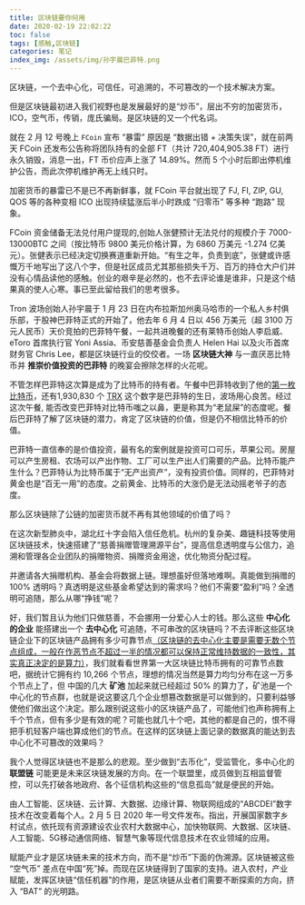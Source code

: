 ```yaml
---
title: 区块链要你何用
date: 2020-02-19 22:02:22
toc: false
tags: [感触,区块链]
categories: 笔记
index_img: /assets/img/孙宇晨巴菲特.png
---
```


区块链，一个去中心化，可信任，可追溯的，不可篡改的一个技术解决方案。

但是区块链最初进入我们视野也是发展最好的是“炒币”，层出不穷的加密货币，ICO，空气币，传销，庞氏骗局。是区块链的又一个代名词。

就在 2 月 12 号晚上 `FCoin` 宣布 “暴雷” 原因是 “数据出错 + 决策失误”，就在前两天 FCoin 还发布公告称将团队持有的全部 FT（共计 720,404,905.38 FT）进行永久销毁，消息一出，FT 币价应声上涨了 14.89%。然而 5 个小时后即出停机维护公告，而此次停机维护再无上线只时。

加密货币的暴雷已不是已不再新鲜事，就 FCoin 平台就出现了 FJ, FI, ZIP, GU, QOS 等的各种变相 ICO 出现持续猛涨后半小时跌成 “归零币” 等多种 “跑路” 现象。

FCoin 资金储备无法兑付用户提现的,创始人张健预计无法兑付的规模介于 7000-13000BTC 之间（按比特币 9800 美元价格计算，为 6860 万美元 -1.274 亿美元）。张健表示已经决定切换赛道重新开始。“有生之年，负责到底”，张健或许感慨万千地写出了这八个字，但是社区成员尤其那些损失千万、百万的持仓大户们并没有心情品读他的感触。创业的艰辛是必然的，也不去评论谁是谁非，只是这个结果真的使人心寒。事已至此留给我们的思考很多。

Tron 波场创始人孙宇晨于 1 月 23 日在内布拉斯加州奥马哈市的一个私人乡村俱乐部，于股神巴菲特正式的开始了，他去年 6 月 4 日以 456 万美元（超 3100 万元人民币）天价竞拍的巴菲特午餐，一起共进晚餐的还有莱特币创始人李启威、eToro 首席执行官 Yoni Assia、币安慈善基金会负责人 Helen Hai 以及火币首席财务官 Chris Lee，都是区块链行业的佼佼者。一场 **区块链大神** 与一直厌恶比特币并 **推崇价值投资的巴菲特** 的晚宴会擦除怎样的火花呢。

不管怎样巴菲特这次算是成为了比特币的持有者。午餐中巴菲特收到了他的[第一枚比特币](https://btc.com/3AsXDKX1etLgegepVeJbhj7WeZiypVMgdt)，还有1,930,830 个 [TRX](https://tronscan.org/#/address/TFtQ66PeCKB29CKoLGyTYsh3k9oU6tuy7L) 这个数字是巴菲特的生日，波场用心良苦。经过这次午餐, 能否改变巴菲特对比特币嗤之以鼻，更是称其为“老鼠屎”的态度呢。餐后巴菲特了解了区块链的潜力，肯定了区块链的价值，但是仍不相信比特币的价值。

巴菲特一直信奉的是价值投资，最有名的案例就是投资可口可乐，苹果公司。房屋可以产生房租、农场可以产出作物、工厂可以生产出人们需要的产品。比特币能产生什么？巴菲特认为比特币属于“无产出资产”，没有投资价值。同样的，巴菲特对黄金也是“百无一用”的态度。之前黄金、比特币的大涨仍是无法动摇老爷子的态度。

那么区块链除了公链的加密货币就不再有其他领域的价值了吗？

在这次新型肺炎中，湖北红十字会陷入信任危机。杭州的复杂美、趣链科技等使用区块链技术，快速搭建了“慈善捐赠管理溯源平台”，提高信息透明度与公信力，追溯和管理各企业团队的捐赠物资、捐赠资金用途，优化物资分配过程。

并邀请各大捐赠机构、基金会将数据上链。理想虽好但落地难啊。真能做到捐赠的 100% 透明吗？真透明是这些基金希望达到的需求吗？他们不需要“盈利”吗？全透明可追随，那么从哪“挣钱”呢？

好，我们暂且认为他们只做慈善，不会挪用一分爱心人士的钱。那么这些 **中心化的企业** 能搭建出一个 **去中心化** 可追随，不可串改的区块链吗？不去评断这些区块链企业下的区块链产品拥有多少可靠节点[（区块链的去中心化主要是需要无数个节点组成，一般在作恶节点不超过一半的情况都可以保持正常维持数据的一致性，其实真正决定的是算力）](https://developer.ifuture.pro/#/blockchain/%E5%8C%BA%E5%9D%97%E9%93%BE%E6%A6%82%E5%BF%B5%E6%B1%87%E6%80%BB?id=%e5%8c%ba%e5%9d%97%e9%93%be%e6%a6%82%e5%bf%b5%e6%b1%87%e6%80%bb)，我们就看看世界第一大区块链比特币拥有的可靠节点数吧，据统计它拥有约 10,266 个节点，理想的情况当然是算力均匀分布在这一万多个节点上了，但 中国的几大 **矿池** 加起来就已经超过 50% 的算力了，矿池是一个中心化的节点群，也就是说这要这几个企业想篡改数据是可以做到的，只要利益够使他们做出这个决定。那么跟别说这些小的区块链产品了，可能他们也声称拥有上千个节点，但有多少是有效的呢？可能也就几十个吧，其他的都是自己的，恨不得把手机轻客户端也算成他们的节点。在这样的区块链上面记录的数据真的能达到去中心化不可篡改的效果吗？

我个人觉得区块链也不是那么的悲观。至少做到“去币化”，受监管化，多中心化的 **联盟链** 可能更是未来区块链发展的方向。在一个联盟里，成员做到互相监督管控，可以先打破各地政府、各个征信机构这些的“信息孤岛”就是便民的开始。

由人工智能、区块链、云计算、大数据、边缘计算、物联网组成的“ABCDEI”数字技术在改变着每个人。2 月 5 日 2020 年一号文件发布。指出，开展国家数字乡村试点，依托现有资源建设农业农村大数据中心，加快物联网、大数据、区块链、人工智能、5G移动通信网络、智慧气象等现代信息技术在农业领域的应用。

赋能产业才是区块链未来的技术方向，而不是“炒币”下面的伪溯源。区块链被这些 “空气币” 差点在中国“死”掉。而现在区块链得到了国家的支持。进入农村，产业赋能，发挥区块链“信任机器”的作用，是区块链从业者们需要不断探索的方向，挤入 “BAT” 的光明路。
